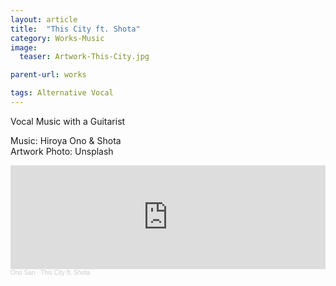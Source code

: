 ```yaml
---
layout: article
title:  "This City ft. Shota"
category: Works-Music
image:
  teaser: Artwork-This-City.jpg

parent-url: works

tags: Alternative Vocal
---
```


Vocal Music with a Guitarist

<p1>Music: Hiroya Ono & Shota<br>
Artwork Photo: Unsplash<p1/>

<iframe width="100%" height="166" scrolling="no" frameborder="no" allow="autoplay" src="https://w.soundcloud.com/player/?url=https%3A//api.soundcloud.com/tracks/818043562&color=%23ff5500&auto_play=false&hide_related=false&show_comments=true&show_user=true&show_reposts=false&show_teaser=true"></iframe><div style="font-size: 10px; color: #cccccc;line-break: anywhere;word-break: normal;overflow: hidden;white-space: nowrap;text-overflow: ellipsis; font-family: Interstate,Lucida Grande,Lucida Sans Unicode,Lucida Sans,Garuda,Verdana,Tahoma,sans-serif;font-weight: 100;"><a href="https://soundcloud.com/hiroya-ono" title="Ono San" target="_blank" style="color: #cccccc; text-decoration: none;">Ono San</a> · <a href="https://soundcloud.com/hiroya-ono/this-city-ft-shota" title="This City ft. Shota" target="_blank" style="color: #cccccc; text-decoration: none;">This City ft. Shota</a></div>